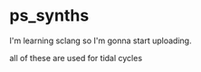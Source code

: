 # ps_synths
I'm learning sclang so I'm gonna start uploading.

all of these are used for tidal cycles
